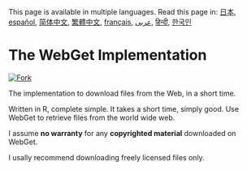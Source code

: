 <!-- # WebGet  [![GitHub forks](https://img.shields.io/github/forks/Tyler887/WebGet?label=Fork&style=social)](https://github.com/Tyler887/WebGet/fork)  The implementation to download files from the Web, in a short time.  Written in R, complete simple. It takes a short time, simply good. Use WebGet to retrieve files from the world wide web.    I assume **no warranty** for any **copyrighted material** downloaded on WebGet. I usally recommend downloading freely licensed files only. <br />https://github.com?Tyler887/WebGet/commit/main/ -->
This page is available in multiple languages.
Read this page in: [日本](README.ja.md), [español](README.es.md), [简体中文](README.zh-CN.md), [繁體中文](README.zh-TW.md), [français](README.fr.md), [عربى](README.ar.md), [हिन्दी](README.hi.md), [한국인](README.ko.md)
# The WebGet Implementation

[![Fork](https://img.shields.io/github/forks/Tyler887/WebGet?label=Fork&style=social)](https://github.com/Tyler887/WebGet/fork)

The implementation to download files from the Web, in a short time.

Written in R, complete simple. It takes a short time, simply good. Use WebGet to retrieve files from the world wide web.

I assume **no warranty** for any **copyrighted material** downloaded on WebGet.

I usally recommend downloading freely licensed files only.
